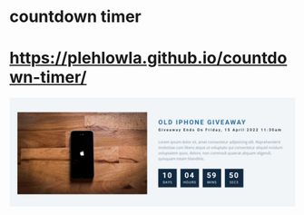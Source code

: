 # countdown timer
 
# https://plehlowla.github.io/countdown-timer/

![countdownDesktop](countdown.png)

